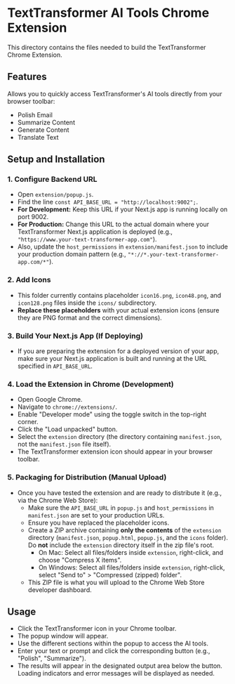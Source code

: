 
# TextTransformer AI Tools Chrome Extension

This directory contains the files needed to build the TextTransformer Chrome Extension.

## Features

Allows you to quickly access TextTransformer's AI tools directly from your browser toolbar:
*   Polish Email
*   Summarize Content
*   Generate Content
*   Translate Text

## Setup and Installation

### 1. Configure Backend URL

*   Open `extension/popup.js`.
*   Find the line `const API_BASE_URL = "http://localhost:9002";`.
*   **For Development:** Keep this URL if your Next.js app is running locally on port 9002.
*   **For Production:** Change this URL to the actual domain where your TextTransformer Next.js application is deployed (e.g., `"https://www.your-text-transformer-app.com"`).
*   Also, update the `host_permissions` in `extension/manifest.json` to include your production domain pattern (e.g., `"*://*.your-text-transformer-app.com/*"`).

### 2. Add Icons

*   This folder currently contains placeholder `icon16.png`, `icon48.png`, and `icon128.png` files inside the `icons/` subdirectory.
*   **Replace these placeholders** with your actual extension icons (ensure they are PNG format and the correct dimensions).

### 3. Build Your Next.js App (If Deploying)

*   If you are preparing the extension for a deployed version of your app, make sure your Next.js application is built and running at the URL specified in `API_BASE_URL`.

### 4. Load the Extension in Chrome (Development)

*   Open Google Chrome.
*   Navigate to `chrome://extensions/`.
*   Enable "Developer mode" using the toggle switch in the top-right corner.
*   Click the "Load unpacked" button.
*   Select the `extension` directory (the directory containing `manifest.json`, not the `manifest.json` file itself).
*   The TextTransformer extension icon should appear in your browser toolbar.

### 5. Packaging for Distribution (Manual Upload)

*   Once you have tested the extension and are ready to distribute it (e.g., via the Chrome Web Store):
    *   Make sure the `API_BASE_URL` in `popup.js` and `host_permissions` in `manifest.json` are set to your production URLs.
    *   Ensure you have replaced the placeholder icons.
    *   Create a ZIP archive containing **only the contents** of the `extension` directory (`manifest.json`, `popup.html`, `popup.js`, and the `icons` folder). Do **not** include the `extension` directory itself in the zip file's root.
        *   On Mac: Select all files/folders inside `extension`, right-click, and choose "Compress X items".
        *   On Windows: Select all files/folders inside `extension`, right-click, select "Send to" > "Compressed (zipped) folder".
    *   This ZIP file is what you will upload to the Chrome Web Store developer dashboard.

## Usage

*   Click the TextTransformer icon in your Chrome toolbar.
*   The popup window will appear.
*   Use the different sections within the popup to access the AI tools.
*   Enter your text or prompt and click the corresponding button (e.g., "Polish", "Summarize").
*   The results will appear in the designated output area below the button. Loading indicators and error messages will be displayed as needed.
